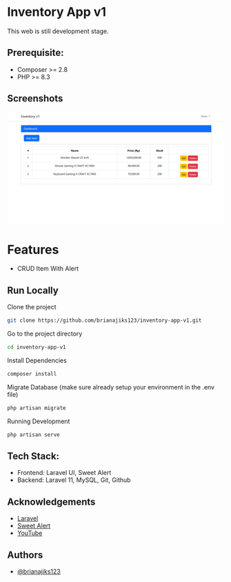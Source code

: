 # Inventory App v1
This web is still development stage.


## Prerequisite:

- Composer >= 2.8
- PHP >= 8.3


## Screenshots

![App Screenshot: Transaction](./Documentation/Dashboard.png)


# Features

- CRUD Item With Alert


## Run Locally

Clone the project

```bash
git clone https://github.com/brianajiks123/inventory-app-v1.git
```

Go to the project directory

```bash
cd inventory-app-v1
```

Install Dependencies

```bash
composer install
```

Migrate Database (make sure already setup your environment in the .env file)

```bash
php artisan migrate
```

Running Development

```bash
php artisan serve
```


## Tech Stack:

- Frontend: Laravel UI, Sweet Alert
- Backend: Laravel 11, MySQL, Git, Github


## Acknowledgements

 - [Laravel](https://laravel.com/docs/11.x)
 - [Sweet Alert](https://realrashid.github.io/sweet-alert)
 - [YouTube](https://www.youtube.com/@KodingDulu)


## Authors

- [@brianajiks123](https://www.github.com/brianajiks123)

